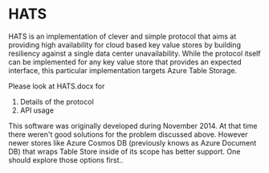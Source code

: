 # HATS
HATS is an implementation of clever and simple protocol that aims at providing high availability for cloud based key value stores by building resiliency against a single data center unavailability. While the protocol itself can be implemented for any key value store that provides an expected interface, this particular implementation targets Azure Table Storage.

Please look at HATS.docx for 
1) Details of the protocol 
2) API usage

This software was originally developed during November 2014. At that time there weren't good solutions for the problem discussed above. However newer stores like Azure Cosmos DB (previously knows as Azure Document DB) that wraps Table Store inside of its scope has better support. One should explore those options first..

